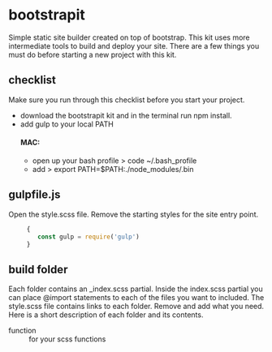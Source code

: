 
# bootstrapit  
Simple static site builder created on top of bootstrap. This kit uses more intermediate tools to build and deploy your site. There are a few things you must do before starting a new project with this kit.
  
 
  
## checklist
Make sure you run through this checklist before you start your project.  
- download the bootstrapit kit and in the terminal run npm install.
- add gulp to your local PATH  
   #### MAC:<br/>
   * open up your bash profile > code ~/.bash_profile  
   * add > export PATH=$PATH:./node_modules/.bin

  
## gulpfile.js
Open the style.scss file. Remove the starting styles for the site entry point.
```javascript
     {
        const gulp = require('gulp')
     }
```

    
## build folder
Each folder contains an _index.scss partial. Inside the index.scss partial you can place @import statements to each of the files you want to included. The style.scss file contains links to each folder. Remove and add what you need. Here is a short description of each folder and its contents.
<dl>
  <dt>function</dt>
   <dd>for your scss functions</dd>
</dl>  


 
